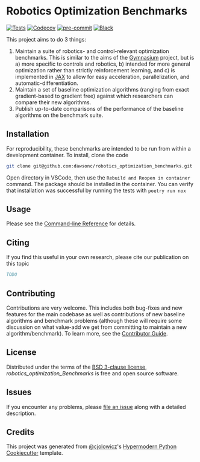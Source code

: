 # Robotics Optimization Benchmarks

<!-- [![PyPI](https://img.shields.io/pypi/v/robotics_optimization_benchmarks.svg)][pypi_]
[![Status](https://img.shields.io/pypi/status/robotics_optimization_benchmarks.svg)][status]
[![Python Version](https://img.shields.io/pypi/pyversions/robotics_optimization_benchmarks)][python version]
[![License](https://img.shields.io/pypi/l/robotics_optimization_benchmarks)][license]

[![Read the documentation at https://robotics_optimization_benchmarks.readthedocs.io/](https://img.shields.io/readthedocs/robotics_optimization_benchmarks/latest.svg?label=Read%20the%20Docs)][read the docs] -->

[![Tests](https://github.com/dawsonc/robotics_optimization_benchmarks/workflows/Tests/badge.svg)][tests]
[![Codecov](https://codecov.io/gh/dawsonc/robotics_optimization_benchmarks/branch/main/graph/badge.svg)][codecov]
[![pre-commit](https://img.shields.io/badge/pre--commit-enabled-brightgreen?logo=pre-commit&logoColor=white)][pre-commit]
[![Black](https://img.shields.io/badge/code%20style-black-000000.svg)][black]

[pypi_]: https://pypi.org/project/robotics_optimization_benchmarks/
[status]: https://pypi.org/project/robotics_optimization_benchmarks/
[python version]: https://pypi.org/project/robotics_optimization_benchmarks
[read the docs]: https://robotics_optimization_benchmarks.readthedocs.io/
[tests]: https://github.com/dawsonc/robotics_optimization_benchmarks/actions?workflow=Tests
[codecov]: https://app.codecov.io/gh/dawsonc/robotics_optimization_benchmarks
[pre-commit]: https://github.com/pre-commit/pre-commit
[black]: https://github.com/psf/black

This project aims to do 3 things:

1. Maintain a suite of robotics- and control-relevant optimization benchmarks. This is similar to the aims of the [Gymnasium](https://gymnasium.farama.org) project, but is a) more specific to controls and robotics, b) intended for more general optimization rather than strictly reinforcement learning, and c) is implemented in [JAX](jax.readthedocs.io) to allow for easy acceleration, parallelization, and automatic-differentiation.
2. Maintain a set of baseline optimization algorithms (ranging from exact gradient-based to gradient free) against which researchers can compare their new algorithms.
3. Publish up-to-date comparisons of the performance of the baseline algorithms on the benchmark suite.

## Installation

For reproducibility, these benchmarks are intended to be run from within a development container. To install, clone the code

```bash
git clone git@github.com:dawsonc/robotics_optimization_benchmarks.git
```

Open directory in VSCode, then use the `Rebuild and Reopen in container` command. The package should be installed in the container. You can verify that installation was successful by running the tests with `poetry run nox`

## Usage

Please see the [Command-line Reference] for details.

## Citing

If you find this useful in your own research, please cite our publication on this topic

```bibtex
TODO
```

## Contributing

Contributions are very welcome. This includes both bug-fixes and new features for the main codebase as well as contributions of new baseline algorithms and benchmark problems (although these will require some discussion on what value-add we get from committing to maintain a new algorithm/benchmark).
To learn more, see the [Contributor Guide].

## License

Distributed under the terms of the [BSD 3-clause license][license],
_robotics_optimization_Benchmarks_ is free and open source software.

## Issues

If you encounter any problems,
please [file an issue] along with a detailed description.

## Credits

This project was generated from [@cjolowicz]'s [Hypermodern Python Cookiecutter] template.

[@cjolowicz]: https://github.com/cjolowicz
[pypi]: https://pypi.org/
[hypermodern python cookiecutter]: https://github.com/cjolowicz/cookiecutter-hypermodern-python
[file an issue]: https://github.com/dawsonc/robotics_optimization_benchmarks/issues
[pip]: https://pip.pypa.io/

<!-- github-only -->

[license]: https://github.com/dawsonc/robotics_optimization_benchmarks/blob/main/LICENSE
[contributor guide]: https://github.com/dawsonc/robotics_optimization_benchmarks/blob/main/CONTRIBUTING.md
[command-line reference]: https://robotics_optimization_benchmarks.readthedocs.io/en/latest/usage.html
